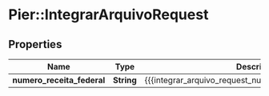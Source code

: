 # Pier::IntegrarArquivoRequest

## Properties
Name | Type | Description | Notes
------------ | ------------- | ------------- | -------------
**numero_receita_federal** | **String** | {{{integrar_arquivo_request_numero_receita_federal_value}}} | [optional] 



